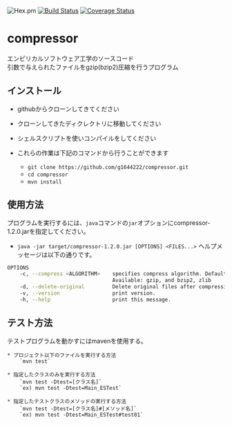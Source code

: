 ![Hex.pm](https://img.shields.io/hexpm/l/Apa)
[![Build Status](https://travis-ci.com/g1644222/compressor.svg?token=xdZ1c89i5sEL5QfrybCz&branch=master)](https://travis-ci.com/g1644222/compressor)
[![Coverage Status](https://coveralls.io/repos/github/g1644222/compressor/badge.svg?branch=updata_unit_test)](https://coveralls.io/github/g1644222/compressor?branch=updata_unit_test)


# compressor
エンピリカルソフトウェア工学のソースコード  
引数で与えられたファイルをgzip(bzip2)圧縮を行うプログラム  

## インストール
* githubからクローンしてきてください
* クローンしてきたディクレクトリに移動してください
* シェルスクリプトを使いコンパイルをしてください  

* これらの作業は下記のコマンドから行うことができます
    * `git clone https://github.com/g1644222/compressor.git`  
    * `cd compressor`
    * `mvn install`

## 使用方法
プログラムを実行するには、`java`コマンドの`jar`オプションにcompressor-1.2.0.jarを指定してください。  
* `java -jar target/compressor-1.2.0.jar [OPTIONS] <FILES...>`
ヘルプメッセージは以下の通りです。
```sh
OPTIONS
    -c, --compress <ALGORITHM>    specifies compress algorithm. Default is `gzip`.
                                  Available: gzip, and bzip2, zlib
    -d, --delete-original         Delete original files after compression.
    -v, --version                 print version.
    -h, --help                    print this message.
```

## テスト方法
テストプログラムを動かすにはmavenを使用する。

    * プロジェクト以下のファイルを実行する方法
        `mvn test`

    * 指定したクラスのみを実行する方法
        `mvn test -Dtest=[クラス名]`
        `ex) mvn test -Dtest=Main_ESTest`

    * 指定したテストクラスのメソッドの実行する方法
        `mvn test -Dtest=[クラス名]#[メソッド名]`
        `ex) mvn test -Dtest=Main_ESTest#test01`

<!-- ## アップデート予定
バージョン表示の実装 -->

